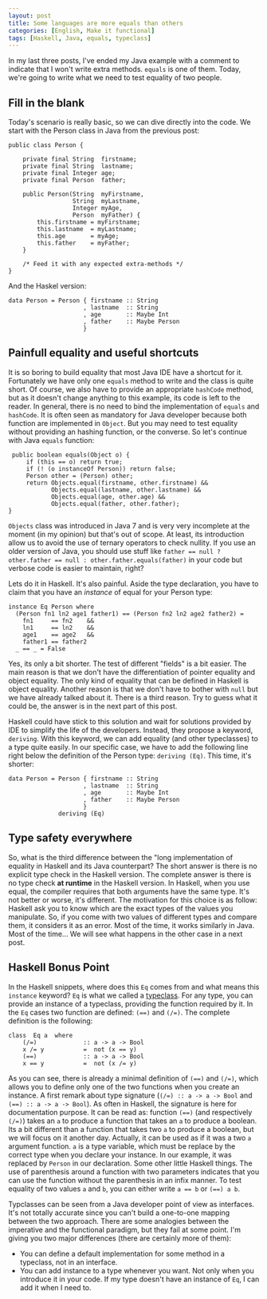 ```yaml
---
layout: post
title: Some languages are more equals than others
categories: [English, Make it functional]
tags: [Haskell, Java, equals, typeclass]
---
```


In my last three posts, I've ended my Java example with a comment to indicate
that I won't write extra methods. `equals` is one of them. Today, we're going to
write what we need to test equality of two people.

## Fill in the blank

Today's scenario is really basic, so we can dive directly into the code. We
start with the Person class in Java from the previous post:

~~~~ {.java}
public class Person {

    private final String  firstname;
    private final String  lastname;
    private final Integer age;
    private final Person  father;

    public Person(String  myFirstname,
                  String  myLastname, 
                  Integer myAge,
                  Person  myFather) {
        this.firstname = myFirstname;
        this.lastname  = myLastname;
        this.age       = myAge;
        this.father    = myFather;
    }

    /* Feed it with any expected extra-methods */
}
~~~~
And the Haskel version:

~~~~ {.haskell}
data Person = Person { firstname :: String
                     , lastname  :: String
                     , age       :: Maybe Int
                     , father    :: Maybe Person
                     }
~~~~

## Painfull equality and useful shortcuts

It is so boring to build equality that most Java IDE have a shortcut for it.
Fortunately we have only one `equals` method to write and the class is quite
short. Of course, we also have to provide an appropriate `hashCode` method, but
as it doesn't change anything to this example, its code is left to the reader.
In general, there is no need to bind the implementation of `equals` and
`hashCode`. It is often seen as mandatory for Java developer because both
function are implemented in `Object`. But you may need to test equality without
providing an hashing function, or the converse. So let's continue with Java
`equals` function:

~~~~ {.java}
 public boolean equals(Object o) {
     if (this == o) return true;
     if (! (o instanceOf Person)) return false;
     Person other = (Person) other;
     return Objects.equal(firstname, other.firstname) &&
            Objects.equal(lastname, other.lastname) && 
            Objects.equal(age, other.age) && 
            Objects.equal(father, other.father); 
}
~~~~ 

`Objects` class was introduced in Java 7 and is very very incomplete at the
moment (in my opinion) but that's out of scope. At least, its introduction allow
us to avoid the use of ternary operators to check nullity. If you use an older
version of Java, you should use stuff like `father == null ? other.father ==
null : other.father.equals(father)` in your code but verbose code is easier to
maintain, right?

Lets do it in Haskell. It's also painful. Aside the type declaration, you have
to claim that you have an _instance_ of equal for your Person type:

~~~~ {.haskell}
instance Eq Person where
  (Person fn1 ln2 age1 father1) == (Person fn2 ln2 age2 father2) =
    fn1     == fn2    &&
    ln1     == ln2    &&
    age1    == age2   &&
    father1 == father2
  _ == _ = False
~~~~ 

Yes, its only a bit shorter. The test of different "fields" is a bit easier.
The main reason is that we don't have the differentiation of pointer equality and
object equality. The only kind of equality that can be defined in Haskell is
object equality. Another reason is that we don't have to bother with `null`
but we have already talked about it. There is a third reason. Try to guess what
it could be, the answer is in the next part of this post.

Haskell could have stick to this solution and wait for solutions provided by IDE
to simplify the life of the developers. Instead, they propose a keyword,
`deriving`. With this keyword, we can add equality (and other typeclasses) to a
type quite easily. In our specific case, we have to add the following line right
below the definition of the Person type: `deriving (Eq)`. This time, it's
shorter:

~~~~ {.haskell}
data Person = Person { firstname :: String
                     , lastname  :: String
                     , age       :: Maybe Int
                     , father    :: Maybe Person
                     }
              deriving (Eq)
~~~~ 

## Type safety everywhere

So, what is the third difference between the "long implementation of equality in
Haskell and its Java counterpart? The short answer is there is no explicit type
check in the Haskell version. The complete answer is there is no type check **at
runtime** in the Haskell version. In Haskell, when you use equal, the compiler
requires that both arguments have the same type. It's not better or worse, it's
different. The motivation for this choice is as follow: Haskell ask you to
know which are the exact types of the values you manipulate. So, if you come
with two values of different types and compare them, it considers it as an
error. Most of the time, it works similarly in Java. Most of the time... We will
see what happens in the other case in a next post.

## Haskell Bonus Point

In the Haskell snippets, where does this `Eq` comes from and what means this
`instance` keyword? `Eq` is what we called a [typeclass]. For any type, you can
provide an instance of a typeclass, providing the function required by it. In
the `Eq` cases two function are defined: `(==)` and `(/=)`. The complete
definition is the following:

~~~~ {.haskell}
class  Eq a  where
    (/=)             :: a -> a -> Bool
    x /= y           =  not (x == y)
    (==)             :: a -> a -> Bool
    x == y           =  not (x /= y)
~~~~ 

As you can see, there is already a minimal definition of `(==)` and `(/=)`,
which allows you to define only one of the two functions when you create an
instance. A first remark about type signature (`(/=) :: a -> a -> Bool` and
`(==) :: a -> a -> Bool`). As often in Haskell, the signature is here for
documentation purpose. It can be read as: function `(==)` (and respectively
`(/=)`) takes an `a` to produce a function that takes an `a` to produce a
boolean. Its a bit different than a function that takes two `a` to produce a
boolean, but we will focus on it another day. Actually, it can be used as if it
was a two `a` argument function. `a` is a type variable, which must be replace
by the correct type when you declare your instance. In our example, it was
replaced by `Person` in our declaration. Some other little Haskell things. The
use of parenthesis around a function with two parameters indicates that you can
use the function without the parenthesis in an infix manner. To test equality of
two values `a` and `b`, you can either write `a == b` or `(==) a b`.

Typclasses can be seen from a Java developer point of view as interfaces. It's
not totally accurate since you can't build a one-to-one mapping between the two
approach. There are some analogies between the imperative and the functional
paradigm, but they fail at some point. I'm giving you two major differences
(there are certainly more of them):

- You can define a default implementation for some method in a typeclass, not in
  an interface.
- You can add instance to a type whenever you want. Not only when you introduce
  it in your code. If my type doesn't have an instance of `Eq`, I can add it
when I need to.

[typeclass]: <http://en.wikipedia.org/wiki/Type_class>
  (Yes, a wikipedia link, the article is quite complete and comprehensive)
